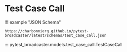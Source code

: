 # Test Case Call

!!! example "JSON Schema"

    https://charbonnierg.github.io/pytest-broadcaster/latest/schemas/test_case_call.json

::: pytest_broadcaster.models.test_case_call.TestCaseCall


<style>
  .md-content__button {
    display: none;
  }
</style>
